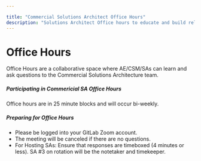 ```yaml
---

title: "Commercial Solutions Architect Office Hours"
description: "Solutions Architect Office hours to educate and build relationships with Account Executives, Customer Success Managers and Solutions Architecture team"
---
```



# Office Hours


Office Hours are a collaborative space where AE/CSM/SAs can learn and ask questions to the Commercial Solutions Architecture team. 

##### Participating in Commericial SA Office Hours

Office hours are in 25 minute blocks and will occur bi-weekly.  

##### Preparing for Office Hours

- Please be logged into your GitLab Zoom account. 
- The meeting will be canceled if there are no questions. 
- For Hosting SAs: Ensure that responses are timeboxed (4 minutes or less). SA #3 on rotation will be the notetaker and timekeeper.
